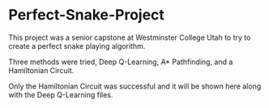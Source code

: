 # Perfect-Snake-Project
 
This project was a senior capstone at Westminster College Utah to try to create a perfect
snake playing algorithm.

Three methods were tried, Deep Q-Learning, A* Pathfinding, and a Hamiltonian Circuit.

Only the Hamiltonian Circuit was successful and it will be shown here along with the Deep Q-Learning files.